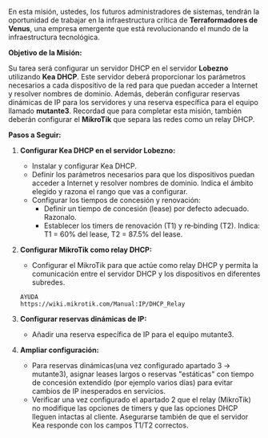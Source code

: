 En esta misión, ustedes, los futuros administradores de sistemas, tendrán la oportunidad de trabajar en la infraestructura crítica de **Terraformadores de Venus**, una empresa emergente que está revolucionando el mundo de la infraestructura tecnológica.

**Objetivo de la Misión:**

Su tarea será configurar un servidor DHCP en el servidor **Lobezno** utilizando **Kea DHCP**. Este servidor deberá proporcionar los parámetros necesarios a cada dispositivo de la red para que puedan acceder a Internet y resolver nombres de dominio. Además, deberán configurar reservas dinámicas de IP para los servidores y una reserva específica para el equipo llamado **mutante3**. Recordad que para completar esta misión, también deberán configurar el **MikroTik** que separa las redes como un relay DHCP.


**Pasos a Seguir:**

1. **Configurar Kea DHCP en el servidor Lobezno:**
   - Instalar y configurar Kea DHCP.
   - Definir los parámetros necesarios para que los dispositivos puedan acceder a Internet y resolver nombres de dominio. Indica el ámbito elegido y razona el rango que vas a configurar.
   - Configurar los tiempos de concesión y renovación:
      - Definir un tiempo de concesión (lease) por defecto adecuado. Razonalo.
      - Establecer los timers de renovación (T1) y re‑binding (T2). Indica: T1 = 60% del lease, T2 = 87.5% del lease.
   
     


2. **Configurar MikroTik como relay DHCP:**
   - Configurar el MikroTik para que actúe como relay DHCP y permita la comunicación entre el servidor DHCP y los dispositivos en diferentes subredes.

   ```help
   AYUDA
   https://wiki.mikrotik.com/Manual:IP/DHCP_Relay
   ```
3. **Configurar reservas dinámicas de IP:**
   - Añadir una reserva específica de IP para el equipo mutante3.

4. **Ampliar configuración:**
   - Para reservas dinámicas(una vez configurado apartado 3 -> mutante3), asignar leases largos o reservas "estáticas" con tiempo de concesión extendido (por ejemplo varios días) para evitar cambios de IP inesperados en servicios.
   - Verificar una vez configurado el apartado 2 que el relay (MikroTik) no modifique las opciones de timers y que las opciones DHCP lleguen intactas al cliente. Asegurarse también de que el servidor Kea responde con los campos T1/T2 correctos.